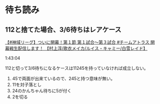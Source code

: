 # 待ち読み

## 112と捨てた場合、3/6待ちはレアケース

[【#神域リーグ】ついに開幕！第１節 第１試合～第３試合 #チームアトラス 開幕戦生配信します！ 【村上淳/歌衣メイカ/ルイス・キャミー/白雪レイド】](https://www.youtube.com/watch?v=PSrONzP4-u4)

1:43:04

112と切って3/6待ちになるケースは11245を持っていなければ成立しない。  

1. 45で両面が出来ているので、245と持つ意味が無い。
1. 11を対子落とし
1. 24のかんちゃん待ちに5が付く
1. 2を切る

